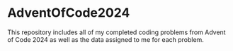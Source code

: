 # AdventOfCode2024
This repository includes all of my completed coding problems from Advent of Code 2024 as well as the data assigned to me for each problem.
